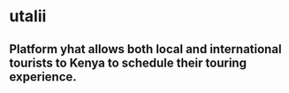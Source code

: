 # utalii
## Platform yhat allows both local and international tourists to Kenya to schedule their touring experience.
